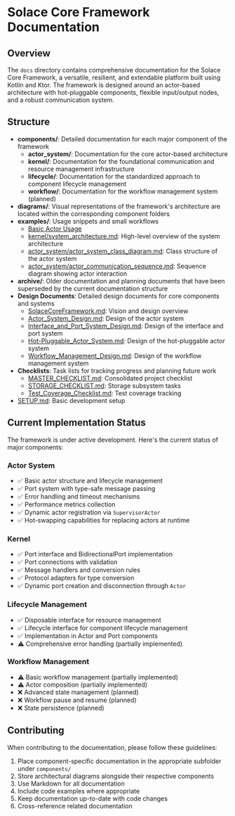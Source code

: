 # Solace Core Framework Documentation

## Overview
The `docs` directory contains comprehensive documentation for the Solace Core Framework, a versatile, resilient, and extendable platform built using Kotlin and Ktor. The framework is designed around an actor-based architecture with hot-pluggable components, flexible input/output nodes, and a robust communication system.

## Structure
- **components/**: Detailed documentation for each major component of the framework
  - **actor_system/**: Documentation for the core actor-based architecture
  - **kernel/**: Documentation for the foundational communication and resource management infrastructure
  - **lifecycle/**: Documentation for the standardized approach to component lifecycle management
  - **workflow/**: Documentation for the workflow management system (planned)
- **diagrams/**: Visual representations of the framework's architecture are located within the corresponding component folders
- **examples/**: Usage snippets and small workflows
  - [Basic Actor Usage](examples/Basic_Actor_Usage.md)
  - [kernel/system_architecture.md](components/kernel/system_architecture.md): High-level overview of the system architecture
  - [actor_system/actor_system_class_diagram.md](components/actor_system/actor_system_class_diagram.md): Class structure of the actor system
  - [actor_system/actor_communication_sequence.md](components/actor_system/actor_communication_sequence.md): Sequence diagram showing actor interaction
- **archive/**: Older documentation and planning documents that have been superseded by the current documentation structure
- **Design Documents**: Detailed design documents for core components and systems
  - [SolaceCoreFramework.md](SolaceCoreFramework.md): Vision and design overview
  - [Actor_System_Design.md](Actor_System_Design.md): Design of the actor system
  - [Interface_and_Port_System_Design.md](Interface_and_Port_System_Design.md): Design of the interface and port system
  - [Hot-Pluggable_Actor_System.md](Hot-Pluggable_Actor_System.md): Design of the hot-pluggable actor system
  - [Workflow_Management_Design.md](Workflow_Management_Design.md): Design of the workflow management system
- **Checklists**: Task lists for tracking progress and planning future work
  - [MASTER_CHECKLIST.md](MASTER_CHECKLIST.md): Consolidated project checklist
  - [STORAGE_CHECKLIST.md](STORAGE_CHECKLIST.md): Storage subsystem tasks
  - [Test_Coverage_Checklist.md](Test_Coverage_Checklist.md): Test coverage tracking
- [SETUP.md](SETUP.md): Basic development setup

## Current Implementation Status

The framework is under active development. Here's the current status of major components:

### Actor System
- ✅ Basic actor structure and lifecycle management
- ✅ Port system with type-safe message passing
- ✅ Error handling and timeout mechanisms
- ✅ Performance metrics collection
- ✅ Dynamic actor registration via `SupervisorActor`
- ✅ Hot-swapping capabilities for replacing actors at runtime

### Kernel
- ✅ Port interface and BidirectionalPort implementation
- ✅ Port connections with validation
- ✅ Message handlers and conversion rules
- ✅ Protocol adapters for type conversion
- ✅ Dynamic port creation and disconnection through `Actor`

### Lifecycle Management
- ✅ Disposable interface for resource management
- ✅ Lifecycle interface for component lifecycle management
- ✅ Implementation in Actor and Port components
- ⚠️ Comprehensive error handling (partially implemented)

### Workflow Management
- ⚠️ Basic workflow management (partially implemented)
- ⚠️ Actor composition (partially implemented)
- ❌ Advanced state management (planned)
- ❌ Workflow pause and resume (planned)
- ❌ State persistence (planned)

## Contributing

When contributing to the documentation, please follow these guidelines:

1. Place component-specific documentation in the appropriate subfolder under `components/`
2. Store architectural diagrams alongside their respective components
3. Use Markdown for all documentation
4. Include code examples where appropriate
5. Keep documentation up-to-date with code changes
6. Cross-reference related documentation
